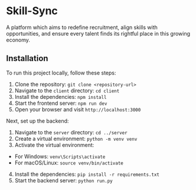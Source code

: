 # Skill-Sync

A platform which aims to redefine recruitment, align skills with opportunities, and ensure every talent finds its rightful place in this growing economy.

## Installation

To run this project locally, follow these steps:

1. Clone the repository: `git clone <repository-url>`
2. Navigate to the `client` directory: `cd client`
3. Install the dependencies: `npm install`
4. Start the frontend server: `npm run dev`
5. Open your browser and visit `http://localhost:3000`

Next, set up the backend:

1. Navigate to the `server` directory: `cd ../server`
2. Create a virtual environment: `python -m venv venv`
3. Activate the virtual environment:

- For Windows: `venv\Scripts\activate`
- For macOS/Linux: `source venv/bin/activate`

4. Install the dependencies: `pip install -r requirements.txt`
5. Start the backend server: `python run.py`
